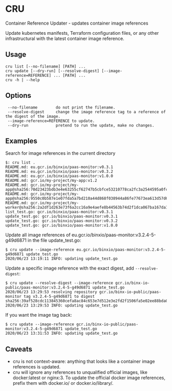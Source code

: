 # CRU
Container Reference Updater - updates container image references 

Update kubernetes manifests, Terraform configuration files, or any other infrastructural 
with the latest container image reference. 

## Usage
```
cru list [--no-filename] [PATH] ...
cru update [--dry-run] [--resolve-digest] [--image-reference=REFERENCE] ... [PATH] ...
cru -h | --help

```
## Options
```
 --no-filename        do not print the filename.
 --resolve-digest     change the image reference tag to a reference of the digest of the image.
 --image-reference=REFERENCE to update.
 --dry-run            pretend to run the update, make no changes.
```


## Examples
Search for image references in the current directory
```
$: cru list .
README.md: eu.gcr.io/binxio/paas-monitor:v0.3.1
README.md: eu.gcr.io/binxio/paas-monitor:v0.3.2
README.md: eu.gcr.io/binxio/paas-monitor:v1.0.0
README.md: gcr.io/my-project/my-app:v1.2
README.md: gcr.io/my-project/my-app@sha256:70d23423bdb3e4e63255cf62747b5cbfce53210778ca2fc3a2544595a0fce3c6
README.md: gcr.io/my-project/my-app@sha256:9550c0b587e1e07fda5a7bd210a44d868f038944a86fe77673ea613d57d62ef9
README.md: gcr.io/my-project/my-worker@sha256:2a2df1d263e73f6a2cc16a9e4aefe8b44563b74d2f1dca067ba167da1198216c
list_test.go: gcr.io/binxio/paas-monitor:v0.3.1
update_test.go: gcr.io/binxio/paas-monitor:v0.3.1
update_test.go: gcr.io/binxio/paas-monitor:v0.3.2
update_test.go: gcr.io/binxio/paas-monitor:v1.0.0
``` 

Update all image references of eu.gcr.io/binxio/paas-monitor:v3.2.4-5-g49d6871 in the file update_test.go:
```
$ cru update --image-reference eu.gcr.io/binxio/paas-monitor:v3.2.4-5-g49d6871 update_test.go
2020/06/23 13:19:11 INFO: updating update_test.go
``` 

Update a specific image reference with the exact digest, add `--resolve-digest`: 
```
$ cru update --resolve-digest --image-reference gcr.io/binx-io-public/paas-monitor:v3.2.4-5-g49d6871 update_test.go
2020/06/23 13:29:53 resolving repository gcr.io/binx-io-public/paas-monitor tag v3.2.4-5-g49d6871 to digest sha256:39af528cdc113845360cefa8ac84c653e7d512e3e2fd2f1506fa5e02ee88bda0
2020/06/23 13:29:53 INFO: updating update_test.go
``` 
If you want the image tag back:
```
$ cru update --image-reference gcr.io/binx-io-public/paas-monitor:v3.2.4-5-g49d6871 update_test.go
2020/06/23 13:31:53 INFO: updating update_test.go
``` 

## Caveats
- cru is not context-aware: anything that looks like a container image references is updated.
- cru will ignore any references to unqualified official images, like docker:latest or nginx:3. To update the official docker image references, prefix them with docker.io/ or docker.io/library/.
